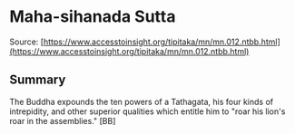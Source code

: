 # Maha-sihanada Sutta

Source: [https://www.accesstoinsight.org/tipitaka/mn/mn.012.ntbb.html](https://www.accesstoinsight.org/tipitaka/mn/mn.012.ntbb.html)

## Summary
The Buddha expounds the ten powers of a Tathagata, his four kinds of intrepidity, and other superior qualities which entitle him to "roar his lion's roar in the assemblies." [BB]